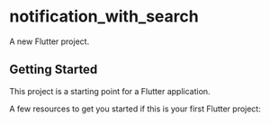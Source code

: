 # notification_with_search

A new Flutter project.

## Getting Started

This project is a starting point for a Flutter application.

A few resources to get you started if this is your first Flutter project:


